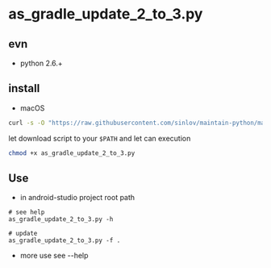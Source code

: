 # as_gradle_update_2_to_3.py

## evn

- python 2.6.+

## install

- macOS

```sh
curl -s -O "https://raw.githubusercontent.com/sinlov/maintain-python/master/ide/android-studio/as_gradle_update_2_to_3.py"
```

let download script to your `$PATH` and let can execution

```sh
chmod +x as_gradle_update_2_to_3.py
```

## Use

- in android-studio project root path

```
# see help
as_gradle_update_2_to_3.py -h

# update
as_gradle_update_2_to_3.py -f .
```

- more use see --help
